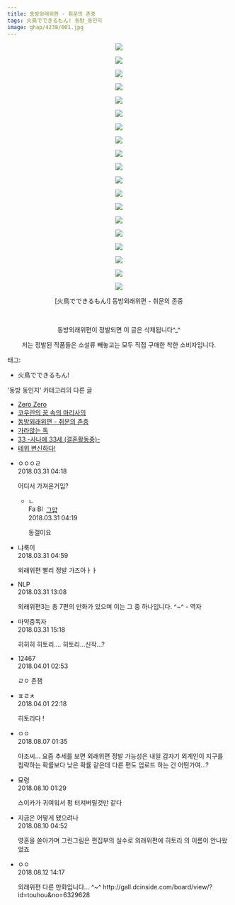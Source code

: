 ```yaml
---
title: 동방외래위편 - 취문의 존중
tags: 火鳥でできるもん! 동방_동인지
image: ghap/4238/001.jpg
---
```

<div class="article">
<p style="text-align: center; clear: none; float: none;"><img src="{{ site.nasurl }}/ghap/4238/001.jpg"/></p>
<p style="text-align: center; clear: none; float: none;"><img src="{{ site.nasurl }}/ghap/4238/002.jpg"/></p>
<p style="text-align: center; clear: none; float: none;"><img src="{{ site.nasurl }}/ghap/4238/003.jpg"/></p>
<p style="text-align: center; clear: none; float: none;"><img src="{{ site.nasurl }}/ghap/4238/004.jpg"/></p>
<p style="text-align: center; clear: none; float: none;"><img src="{{ site.nasurl }}/ghap/4238/005.jpg"/></p>
<p style="text-align: center; clear: none; float: none;"><img src="{{ site.nasurl }}/ghap/4238/006.jpg"/></p>
<p style="text-align: center; clear: none; float: none;"><img src="{{ site.nasurl }}/ghap/4238/007.jpg"/></p>
<p style="text-align: center; clear: none; float: none;"><img src="{{ site.nasurl }}/ghap/4238/008.jpg"/></p>
<p style="text-align: center; clear: none; float: none;"><img src="{{ site.nasurl }}/ghap/4238/009.jpg"/></p>
<p style="text-align: center; clear: none; float: none;"><img src="{{ site.nasurl }}/ghap/4238/010.jpg"/></p>
<p style="text-align: center; clear: none; float: none;"><img src="{{ site.nasurl }}/ghap/4238/011.jpg"/></p>
<p style="text-align: center; clear: none; float: none;"><img src="{{ site.nasurl }}/ghap/4238/012.jpg"/></p>
<p style="text-align: center; clear: none; float: none;"><img src="{{ site.nasurl }}/ghap/4238/013.jpg"/></p>
<p style="text-align: center; clear: none; float: none;"><img src="{{ site.nasurl }}/ghap/4238/014.jpg"/></p>
<p style="text-align: center; clear: none; float: none;"><img src="{{ site.nasurl }}/ghap/4238/015.jpg"/></p>
<p style="text-align: center; clear: none; float: none;"><img src="{{ site.nasurl }}/ghap/4238/016.jpg"/></p>
<p style="text-align: center; clear: none; float: none;"><img src="{{ site.nasurl }}/ghap/4238/017.jpg"/></p>
<p style="text-align: center; clear: none; float: none;"><img src="{{ site.nasurl }}/ghap/4238/018.jpg"/></p>
<p style="text-align: center; clear: none; float: none;"><img src="{{ site.nasurl }}/ghap/4238/019.jpg"/></p>
<p style="text-align: center; clear: none; float: none;">[火鳥でできるもん!] 동방외래위편 - 취문의 존중</p>
<p style="text-align: center; clear: none; float: none;"><br/></p>
<p style="text-align: center; clear: none; float: none;">동방외래위편이 정발되면 이 글은 삭제됩니다^_^</p>
<p style="text-align: center; clear: none; float: none;">저는 정발된 작품들은 소설류 빼놓고는 모두 직접 구매한 착한 소비자입니다.</p>
</div><div class="tagTrail">
<p>태그: </p>
<ul>
<li>火鳥でできるもん!</li>
</ul>
</div><div class="another">
<p>'동방 동인지' 카테고리의 다른 글</p>
<ul>
<li><a href="/2018-04-02-ghap_4265">Zero Zero</a></li>
<li><a href="/2018-03-31-ghap_4239">코우린의 꿈 속의 마리사의</a></li>
<li><a href="/2018-03-31-ghap_4238">동방외래위편 - 취문의 존중</a></li>
<li><a href="/2018-03-17-ghap_4231">가라앉는 독</a></li>
<li><a href="/2018-03-17-ghap_4230">33 -사나에 33세 (결혼활동중)-</a></li>
<li><a href="/2018-03-13-ghap_4228">테위 변신하다!</a></li>
</ul>
</div><div class="cb_module cb_fluid">
<div class="cb_wrt cb_profile">
<div class="comment">
<ul>
<li class="cb_thumb_off" id="comment15230693">
<div class="cb_comment_area">
<div class="cb_info_area">
<div class="cb_section">
<span class="cb_nick_name">ㅇㅇㅇㄹ</span>
</div>
<div class="cb_section">
<span class="cb_date">2018.03.31 04:18 </span>
</div>
</div>
<div class="cb_dsc_comment">
<p class="cb_dsc">
											어디서 가져온거임?
										</p>
</div>
<ul>
<li class="cb_thumb_off" id="comment15230694">
<span class="cb_bu_subnode">ㄴ</span>
<div class="cb_comment_area">
<div class="cb_info_area">
<div class="cb_section">
<span class="cb_nick_name"><img alt="Favicon of https://ghaptouhou.tistory.com" height="16" onerror="this.onerror=null;this.parentNode.removeChild(this)" src="https://ghaptouhou.tistory.com/favicon.ico" width="16"/> <img alt="BlogIcon" height="16" onerror="this.parentNode.removeChild(this)" src="https://ghaptouhou.tistory.com/index.gif" width="16"/> <a href="https://ghaptouhou.tistory.com" onclick="return openLinkInNewWindow(this)"> 그압</a><span class="tistoryProfileLayerTrigger" onclick='TistoryProfile.show(event, this, {"title":"\uc800\uae30 \uc774\uac70 \ub098\uc911\uc5d0 \uc218\uc815 \uac00\ub2a5\ud558\ub098\uc694","url":"https:\/\/ghap.tistory.com","nickname":"\uadf8\uc555","items":[]}); return false;'></span></span>
</div>
<div class="cb_section">
<span class="cb_date">2018.03.31 04:19 </span>
</div>
</div>
<div class="cb_dsc_comment">
<p class="cb_dsc">
																동갤이요
															</p>
</div>
</div>
</li>
</ul>
</div></li>
<li class="cb_thumb_off" id="comment15230699">
<div class="cb_comment_area">
<div class="cb_info_area">
<div class="cb_section">
<span class="cb_nick_name">냐룩이</span>
</div>
<div class="cb_section">
<span class="cb_date">2018.03.31 04:59 </span>
</div>
</div>
<div class="cb_dsc_comment">
<p class="cb_dsc">
											외래위편 빨리 정발 가즈아ㅏㅏ
										</p>
</div>
</div></li>
<li class="cb_thumb_off" id="comment15230860">
<div class="cb_comment_area">
<div class="cb_info_area">
<div class="cb_section">
<span class="cb_nick_name">NLP</span>
</div>
<div class="cb_section">
<span class="cb_date">2018.03.31 13:08 </span>
</div>
</div>
<div class="cb_dsc_comment">
<p class="cb_dsc">
											외래위편3는 총 7편의 만화가 있으며 이는 그 중 하나입니다. ^~^ - 역자
										</p>
</div>
</div></li>
<li class="cb_thumb_off" id="comment15230900">
<div class="cb_comment_area">
<div class="cb_info_area">
<div class="cb_section">
<span class="cb_nick_name">마약중독자</span>
</div>
<div class="cb_section">
<span class="cb_date">2018.03.31 15:18 </span>
</div>
</div>
<div class="cb_dsc_comment">
<p class="cb_dsc">
											히히히 히토리.... 히토리...신작...? 
										</p>
</div>
</div></li>
<li class="cb_thumb_off" id="comment15231162">
<div class="cb_comment_area">
<div class="cb_info_area">
<div class="cb_section">
<span class="cb_nick_name">12467</span>
</div>
<div class="cb_section">
<span class="cb_date">2018.04.01 02:53 </span>
</div>
</div>
<div class="cb_dsc_comment">
<p class="cb_dsc">
											ㄹㅇ 존잼<br/>
</p>
</div>
</div></li>
<li class="cb_thumb_off" id="comment15231472">
<div class="cb_comment_area">
<div class="cb_info_area">
<div class="cb_section">
<span class="cb_nick_name">ㅍㄹㅊ</span>
</div>
<div class="cb_section">
<span class="cb_date">2018.04.01 22:18 </span>
</div>
</div>
<div class="cb_dsc_comment">
<p class="cb_dsc">
											히토리다 !
										</p>
</div>
</div></li>
<li class="cb_thumb_off" id="comment15302211">
<div class="cb_comment_area">
<div class="cb_info_area">
<div class="cb_section">
<span class="cb_nick_name">ㅇㅇ</span>
</div>
<div class="cb_section">
<span class="cb_date">2018.08.07 01:35 </span>
</div>
</div>
<div class="cb_dsc_comment">
<p class="cb_dsc">
											아조씨... 요즘 추세를 보면 외래위편 정발 가능성은 내일 갑자기 외계인이 지구를 침략하는 확률보다 낮은 확률 같은데 다른 편도 업로드 하는 건 어떤가여...?
										</p>
</div>
</div></li>
<li class="cb_thumb_off" id="comment15304706">
<div class="cb_comment_area">
<div class="cb_info_area">
<div class="cb_section">
<span class="cb_nick_name">묘령</span>
</div>
<div class="cb_section">
<span class="cb_date">2018.08.10 01:29 </span>
</div>
</div>
<div class="cb_dsc_comment">
<p class="cb_dsc">
											스이카가 귀여워서 펑 터져버릴것만 같다
										</p>
</div>
</div></li>
<li class="cb_thumb_off" id="comment15304779">
<div class="cb_comment_area">
<div class="cb_info_area">
<div class="cb_section">
<span class="cb_nick_name">지금은 어떻게 됐으려나</span>
</div>
<div class="cb_section">
<span class="cb_date">2018.08.10 04:52 </span>
</div>
</div>
<div class="cb_dsc_comment">
<p class="cb_dsc">
											영혼을 쏟아가며 그린그림은 편집부의 실수로 외래위편에 히토리 의 이름이 안나왔었죠
										</p>
</div>
</div></li>
<li class="cb_thumb_off" id="comment15306655">
<div class="cb_comment_area">
<div class="cb_info_area">
<div class="cb_section">
<span class="cb_nick_name">ㅇㅇ</span>
</div>
<div class="cb_section">
<span class="cb_date">2018.08.12 14:17 </span>
</div>
</div>
<div class="cb_dsc_comment">
<p class="cb_dsc">
											외래위편 다른 만화입니다... ^~^ http://gall.dcinside.com/board/view/?id=touhou&amp;no=6329628
										</p>
</div>
</div></li>
</ul>
</div>
</div><!-- commentList close -->
</div>